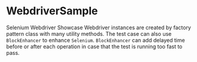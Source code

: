 # WebdriverSample
Selenium Webdriver Showcase
Webdriver instances are created by factory pattern class with many utility methods.
The test case can also use `BlockEnhancer` to enhance `Selenium`. 
`BlockEnhancer` can add delayed time before or after each operation in case that the test is running too fast to pass.
